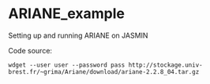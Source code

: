 # ARIANE_example
Setting up and running ARIANE on JASMIN

Code source:

```wdget --user user --password pass http://stockage.univ-brest.fr/~grima/Ariane/download/ariane-2.2.8_04.tar.gz```
